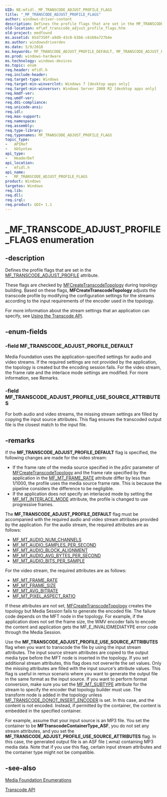 ```yaml
---
UID: NE:mfidl._MF_TRANSCODE_ADJUST_PROFILE_FLAGS
title: "_MF_TRANSCODE_ADJUST_PROFILE_FLAGS"
author: windows-driver-content
description: Defines the profile flags that are set in the MF_TRANSCODE_ADJUST_PROFILE attribute.
old-location: mf\mf_transcode_adjust_profile_flags.htm
old-project: medfound
ms.assetid: 65d7350f-a9d9-43c0-b3b6-c6169a727b4e
ms.author: windowsdriverdev
ms.date: 5/9/2018
ms.keywords: MF_TRANSCODE_ADJUST_PROFILE_DEFAULT, MF_TRANSCODE_ADJUST_PROFILE_FLAGS, MF_TRANSCODE_ADJUST_PROFILE_FLAGS enumeration [Media Foundation], MF_TRANSCODE_ADJUST_PROFILE_USE_SOURCE_ATTRIBUTES, _MF_TRANSCODE_ADJUST_PROFILE_FLAGS, mf.mf_transcode_adjust_profile_flags, mfidl/MF_TRANSCODE_ADJUST_PROFILE_DEFAULT, mfidl/MF_TRANSCODE_ADJUST_PROFILE_FLAGS, mfidl/MF_TRANSCODE_ADJUST_PROFILE_USE_SOURCE_ATTRIBUTES
ms.prod: windows-hardware
ms.technology: windows-devices
ms.topic: enum
req.header: mfidl.h
req.include-header: 
req.target-type: Windows
req.target-min-winverclnt: Windows 7 [desktop apps only]
req.target-min-winversvr: Windows Server 2008 R2 [desktop apps only]
req.kmdf-ver: 
req.umdf-ver: 
req.ddi-compliance: 
req.unicode-ansi: 
req.idl: 
req.max-support: 
req.namespace: 
req.assembly: 
req.type-library: 
req.typenames: MF_TRANSCODE_ADJUST_PROFILE_FLAGS
topic_type:
-	APIRef
-	kbSyntax
api_type:
-	HeaderDef
api_location:
-	mfidl.h
api_name:
-	MF_TRANSCODE_ADJUST_PROFILE_FLAGS
product: Windows
targetos: Windows
req.lib: 
req.dll: 
req.irql: 
req.product: GDI+ 1.1
---
```


# _MF_TRANSCODE_ADJUST_PROFILE_FLAGS enumeration


## -description


Defines the profile flags that are set in the <a href="https://msdn.microsoft.com/6782e080-284b-458d-8bc0-6e131a529e7b">MF_TRANSCODE_ADJUST_PROFILE</a> attribute.

These flags are checked by <a href="https://msdn.microsoft.com/ef3f19bf-1db9-459d-9617-d6cca9d6aba7">MFCreateTranscodeTopology</a> during topology building. Based on these flags, <b>MFCreateTranscodeTopology</b> adjusts the  transcode profile by modifying the configuration settings for the streams according to the input requirements of the encoder used in the topology. 

For more information about the stream settings that an application can specify, see <a href="https://msdn.microsoft.com/52b27359-b319-41a0-88e8-d23567420e92">Using the Transcode API</a>.


## -enum-fields




### -field MF_TRANSCODE_ADJUST_PROFILE_DEFAULT

Media Foundation uses the application-specified settings for audio and video streams. If the required settings are not provided by the application, the topology is created but the encoding session fails. For the video stream, the frame rate and the interlace mode settings are modified. For more information, see Remarks. 
 


### -field MF_TRANSCODE_ADJUST_PROFILE_USE_SOURCE_ATTRIBUTES

For both audio and video streams, the missing stream settings are filled by copying the input source attributes. This flag ensures the transcoded output file is the closest match to the input file.


## -remarks



If the <b>MF_TRANSCODE_ADJUST_PROFILE_DEFAULT</b> flag is specified, the following changes are made for the video stream:

<ul>
<li>If the frame rate of the media source specified in the <i>pSrc</i> parameter of  <a href="https://msdn.microsoft.com/ef3f19bf-1db9-459d-9617-d6cca9d6aba7">MFCreateTranscodeTopology</a> and the frame rate specified by the application in the <a href="https://msdn.microsoft.com/8336559c-06f1-478e-b921-e9eae7425230">MF_MT_FRAME_RATE</a> attribute differ by less than 1/1000, the profile uses the media source frame rate. This is because the pipeline considers the difference to be negligible.</li>
<li>If the application does not specify an interlaced mode by setting the <a href="https://msdn.microsoft.com/19aa0147-ac49-4a2e-ac75-e967fec9ca68">MF_MT_INTERLACE_MODE</a> attribute, the profile is changed to use progressive frames.</li>
</ul>
The <b>MF_TRANSCODE_ADJUST_PROFILE_DEFAULT</b> flag must be accompanied with the required audio and video stream attributes provided by the application. For the audio stream, the required attributes are as follows:

<ul>
<li>
<a href="https://msdn.microsoft.com/524283fb-d046-4f8c-a30f-4fe7ddb43174">MF_MT_AUDIO_NUM_CHANNELS</a>
</li>
<li>
<a href="https://msdn.microsoft.com/f640016d-595e-4b20-8ce8-23a029c2b064">MF_MT_AUDIO_SAMPLES_PER_SECOND</a>
</li>
<li>
<a href="https://msdn.microsoft.com/7d304826-ad81-4243-a675-2f55b668b348">MF_MT_AUDIO_BLOCK_ALIGNMENT</a>
</li>
<li>
<a href="https://msdn.microsoft.com/0ee371fb-d980-44de-a9bd-201e2b72e874">MF_MT_AUDIO_AVG_BYTES_PER_SECOND</a>
</li>
<li>
<a href="https://msdn.microsoft.com/d78a8c4d-377e-45eb-9cf6-2d61b34e82d6">MF_MT_AUDIO_BITS_PER_SAMPLE</a>
</li>
</ul>
 For the video stream, the required attributes are as follows:

<ul>
<li>
<a href="https://msdn.microsoft.com/8336559c-06f1-478e-b921-e9eae7425230">MF_MT_FRAME_RATE</a>
</li>
<li>
<a href="https://msdn.microsoft.com/9f10a972-406f-47ef-b71c-86ed771c9a9a">MF_MT_FRAME_SIZE</a>
</li>
<li>
<a href="https://msdn.microsoft.com/cf9374a7-3688-4a6c-8339-d68c267c9bed">MF_MT_AVG_BITRATE</a>
</li>
<li>
<a href="https://msdn.microsoft.com/e82cdd22-7d3f-4858-befd-43fa6f9f915e">MF_MT_PIXEL_ASPECT_RATIO</a>
</li>
</ul>
  If these attributes are not set, <a href="https://msdn.microsoft.com/ef3f19bf-1db9-459d-9617-d6cca9d6aba7">MFCreateTranscodeTopology</a> creates the topology but Media Session fails to generate the encoded file. The failure code depends on the MFT node in the topology. For example, if the application does not set the frame size, the WMV encoder fails to encode the content and application gets the MF_E_INVALIDMEDIATYPE error code through the Media Session.  

Use the <b>MF_TRANSCODE_ADJUST_PROFILE_USE_SOURCE_ATTRIBUTES</b> flag when you want to transcode the file by using the input stream attributes. The input source stream attributes are copied to the output media type before the MFT node is inserted in the topology. If you set additional stream attributes, this flag does not overwrite the set values. Only the missing attributes are filled with the input source's attribute values. This flag is useful in remux scenario where you want to generate the output file in the same format as the input source. If you want to perform format conversion, make sure you set the <a href="https://msdn.microsoft.com/8e600943-92f1-4936-8c00-842fc7f4cb57">MF_MT_SUBTYPE</a>  attribute for the stream to specify the encoder that topology builder must use. The transform node is added in the topology unless <a href="https://msdn.microsoft.com/73f23aed-d1b9-4821-b1ca-0a07f02b6913">MF_TRANSCODE_DONOT_INSERT_ENCODER</a> is set. In this case, and the content is not encoded. Instead, if permitted by the container, the content is embedded in the specified container. 

For example, assume that your input source is an MP3 file.  You set the container to be <b>MFTranscodeContainerType_ASF</b>, you do not set any stream attributes, and you set the <b>MF_TRANSCODE_ADJUST_PROFILE_USE_SOURCE_ATTRIBUTES</b> flag. In this case, the generated output file is an ASF file (.wma)  containing MP3 media data. Note that if you use this flag, certain input stream attributes and the container type might not be compatible. 




## -see-also




<a href="https://msdn.microsoft.com/f26a730f-18c4-4247-acaf-af1dfad19086">Media Foundation Enumerations</a>



<a href="https://msdn.microsoft.com/24bf68a8-39bf-4302-b28c-71bb23b63469">Transcode API</a>
 

 

